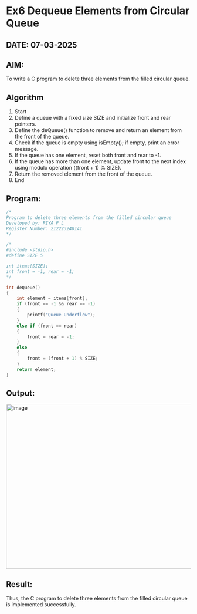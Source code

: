 # Ex6 Dequeue Elements from Circular Queue
## DATE: 07-03-2025
## AIM:
To write a C program to delete three elements from the filled circular queue.

## Algorithm
1. Start 
2. Define a queue with a fixed size SIZE and initialize front and rear pointers. 
3. Define the deQueue() function to remove and return an element from the front of the queue. 
4. Check if the queue is empty using isEmpty(); if empty, print an error message. 
5. If the queue has one element, reset both front and rear to -1. 
6. If the queue has more than one element, update front to the next index using modulo  operation ((front + 1) % SIZE). 
7. Return the removed element from the front of the queue. 
8. End   

## Program:
```c
/*
Program to delete three elements from the filled circular queue
Developed by: RIYA P L
Register Number: 212223240141
*/

/*
#include <stdio.h>
#define SIZE 5

int items[SIZE];
int front = -1, rear = -1;
*/

int deQueue()
{
    int element = items[front];
    if (front == -1 && rear == -1)
    {
        printf("Queue Underflow");
    }
    else if (front == rear)
    {
        front = rear = -1;
    }
    else
    {
        front = (front + 1) % SIZE;
    }
    return element;
}
```

## Output:
<img width="1052" height="449" alt="image" src="https://github.com/user-attachments/assets/5a31abb8-0577-46f3-acb5-0a92d79748fb" />


## Result:
Thus, the C program to delete three elements from the filled circular queue is implemented successfully.
